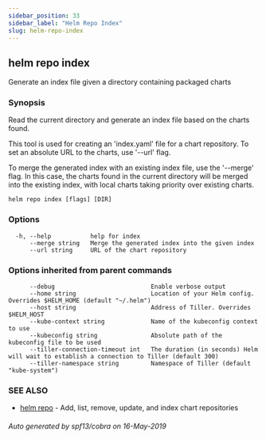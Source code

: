 ```yaml
---
sidebar_position: 33
sidebar_label: "Helm Repo Index"
slug: helm-repo-index
---
```


## helm repo index

Generate an index file given a directory containing packaged charts

### Synopsis


Read the current directory and generate an index file based on the charts found.

This tool is used for creating an 'index.yaml' file for a chart repository. To
set an absolute URL to the charts, use '--url' flag.

To merge the generated index with an existing index file, use the '--merge'
flag. In this case, the charts found in the current directory will be merged
into the existing index, with local charts taking priority over existing charts.


```
helm repo index [flags] [DIR]
```

### Options

```
  -h, --help           help for index
      --merge string   Merge the generated index into the given index
      --url string     URL of the chart repository
```

### Options inherited from parent commands

```
      --debug                           Enable verbose output
      --home string                     Location of your Helm config. Overrides $HELM_HOME (default "~/.helm")
      --host string                     Address of Tiller. Overrides $HELM_HOST
      --kube-context string             Name of the kubeconfig context to use
      --kubeconfig string               Absolute path of the kubeconfig file to be used
      --tiller-connection-timeout int   The duration (in seconds) Helm will wait to establish a connection to Tiller (default 300)
      --tiller-namespace string         Namespace of Tiller (default "kube-system")
```

### SEE ALSO

* [helm repo](./helm_repo.md)	 - Add, list, remove, update, and index chart repositories

###### Auto generated by spf13/cobra on 16-May-2019
